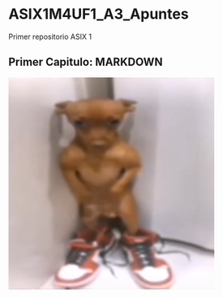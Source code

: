 # ASIX1M4UF1_A3_Apuntes

Primer repositorio ASIX 1

## Primer Capitulo: MARKDOWN

![Imagen perro](Foto.PNG)